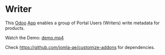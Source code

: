 # Writer  

This [Odoo](https://www.odoo.com/) [App](https://apps.odoo.com/apps/modules/browse?series=16.0) enables a group of Portal Users (Writers) write metadata for products.

Watch the Demo: [demo.mp4](./static/description/demo.mp4)

Check https://github.com/jomla-ae/customize-addons for dependencies.